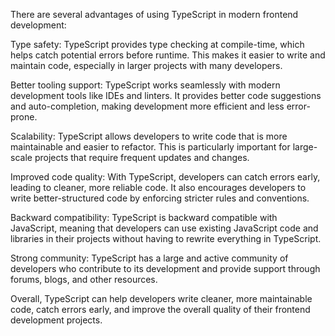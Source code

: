 There are several advantages of using TypeScript in modern frontend development:

Type safety: TypeScript provides type checking at compile-time, which helps catch potential errors before runtime. This makes it easier to write and maintain code, especially in larger projects with many developers.

Better tooling support: TypeScript works seamlessly with modern development tools like IDEs and linters. It provides better code suggestions and auto-completion, making development more efficient and less error-prone.

Scalability: TypeScript allows developers to write code that is more maintainable and easier to refactor. This is particularly important for large-scale projects that require frequent updates and changes.

Improved code quality: With TypeScript, developers can catch errors early, leading to cleaner, more reliable code. It also encourages developers to write better-structured code by enforcing stricter rules and conventions.

Backward compatibility: TypeScript is backward compatible with JavaScript, meaning that developers can use existing JavaScript code and libraries in their projects without having to rewrite everything in TypeScript.

Strong community: TypeScript has a large and active community of developers who contribute to its development and provide support through forums, blogs, and other resources.

Overall, TypeScript can help developers write cleaner, more maintainable code, catch errors early, and improve the overall quality of their frontend development projects.
